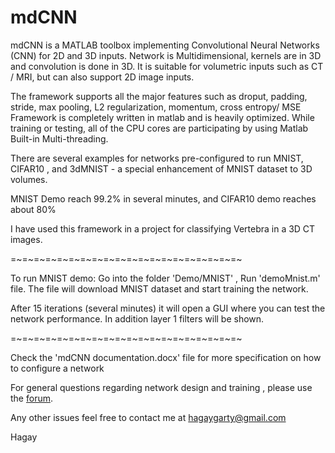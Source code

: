 # mdCNN
mdCNN is a MATLAB toolbox implementing Convolutional Neural Networks (CNN) for 2D and 3D inputs. 
Network is Multidimensional, kernels are in 3D and convolution is done in 3D. It is suitable for volumetric inputs such as CT / MRI, but can also support 2D image inputs.

The framework supports all the major features such as droput, padding, stride, max pooling, L2 regularization, momentum, cross entropy/ MSE 
Framework is completely written in matlab and is heavily optimized. While training or testing, all of the CPU cores are participating by using Matlab Built-in Multi-threading.

There are several examples for networks pre-configured to run MNIST, CIFAR10 , and 3dMNIST - a special enhancement of MNIST dataset to 3D volumes.

MNIST Demo reach 99.2% in several minutes, and CIFAR10 demo reaches about 80%

I have used this framework in a project for classifying Vertebra in a 3D CT images. 

=~=~=~=~=~=~=~=~=~=~=~=~=~=~=~=~=~=~=~=~

To run MNIST demo:
Go into the folder 'Demo/MNIST' , Run 'demoMnist.m' file.
The file will download MNIST dataset and start training the network.

After 15 iterations (several minutes) it will open a GUI where you can test the network performance. 
In addition layer 1 filters will be shown.

=~=~=~=~=~=~=~=~=~=~=~=~=~=~=~=~=~=~=~=~

Check the 'mdCNN documentation.docx' file for more specification on how to configure a network

For general questions regarding network design and training , please use the [forum](https://groups.google.com/forum/#!forum/mdcnn-multidimensional-cnn-library-in-matlab).

Any other issues feel free to contact me at hagaygarty@gmail.com 

Hagay



